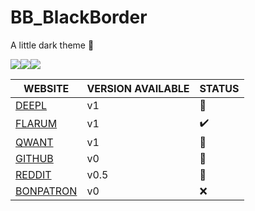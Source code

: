 # BB_BlackBorder
A little dark theme 🔦

![](https://media.discordapp.net/attachments/687375350459793437/700116135630340126/flarumBB.png?width=302&height=188)![](https://media.discordapp.net/attachments/687375350459793437/700315046680723546/qwantBB.png?width=302&height=188)![](https://media.discordapp.net/attachments/687375350459793437/700373441529905222/deeplBB.png?width=302&height=188)


|  WEBSITE | VERSION AVAILABLE  |  STATUS |
| ------ | ------ | ------ |
| [DEEPL](https://github.com/Yxmna/BB_BlackBorder/tree/master/deepl) | v1 | 📝
| [FLARUM](https://github.com/Yxmna/BB_BlackBorder/tree/master/flarum) | v1 | ✔️
| [QWANT](https://github.com/Yxmna/BB_BlackBorder/tree/master/qwant) | v1 | 📝
| [GITHUB](https://github.com/Yxmna/BB_BlackBorder/tree/master/github) | v0 | 📝
| [REDDIT](https://github.com/Yxmna/BB_BlackBorder/tree/master/reddit) | v0.5 | 📝
| [BONPATRON](https://github.com/Yxmna/BB_BlackBorder/tree/master/bonpatron) | v0 | ❌
